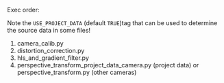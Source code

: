 Exec order:

Note the `USE_PROJECT_DATA` (default `TRUE`)tag that can be used to determine the source data in some files! 

1. camera_calib.py
2. distortion_correction.py
3. hls_and_gradient_filter.py
4. perspective_transform_project_data_camera.py (project data) or perspective_transform.py (other cameras)